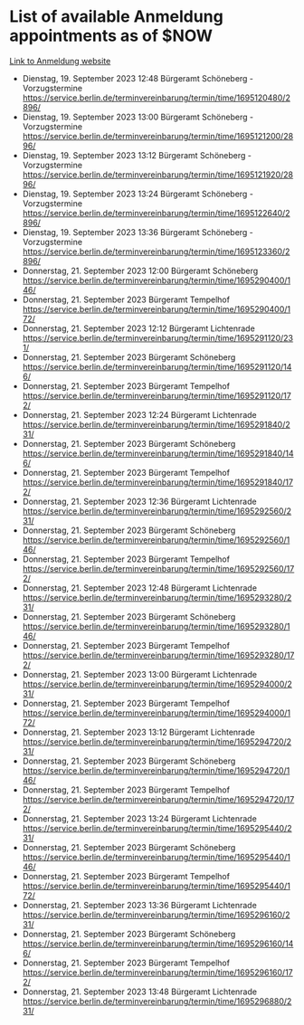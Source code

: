 # List of available Anmeldung appointments as of $NOW
[Link to Anmeldung website](https://service.berlin.de/terminvereinbarung/termin/tag.php?termin=1&anliegen[]=120686&dienstleisterlist=122210,122217,327316,122219,327312,122227,327314,122231,327346,122243,327348,122254,122252,329742,122260,329745,122262,329748,122271,327278,122273,327274,122277,327276,330436,122280,327294,122282,327290,122284,327292,122291,327270,122285,327266,122286,327264,122296,327268,150230,329760,122297,327286,122294,327284,122312,329763,122314,329775,122304,327330,122311,327334,122309,327332,317869,122281,327352,122279,329772,122283,122276,327324,122274,327326,122267,329766,122246,327318,122251,327320,122257,327322,122208,327298,122226,327300&herkunft=http%3A%2F%2Fservice.berlin.de%2Fdienstleistung%2F120686%2F)
- Dienstag, 19. September 2023 12:48 Bürgeramt Schöneberg - Vorzugstermine https://service.berlin.de/terminvereinbarung/termin/time/1695120480/2896/
- Dienstag, 19. September 2023 13:00 Bürgeramt Schöneberg - Vorzugstermine https://service.berlin.de/terminvereinbarung/termin/time/1695121200/2896/
- Dienstag, 19. September 2023 13:12 Bürgeramt Schöneberg - Vorzugstermine https://service.berlin.de/terminvereinbarung/termin/time/1695121920/2896/
- Dienstag, 19. September 2023 13:24 Bürgeramt Schöneberg - Vorzugstermine https://service.berlin.de/terminvereinbarung/termin/time/1695122640/2896/
- Dienstag, 19. September 2023 13:36 Bürgeramt Schöneberg - Vorzugstermine https://service.berlin.de/terminvereinbarung/termin/time/1695123360/2896/
- Donnerstag, 21. September 2023 12:00 Bürgeramt Schöneberg https://service.berlin.de/terminvereinbarung/termin/time/1695290400/146/
- Donnerstag, 21. September 2023  Bürgeramt Tempelhof https://service.berlin.de/terminvereinbarung/termin/time/1695290400/172/
- Donnerstag, 21. September 2023 12:12 Bürgeramt Lichtenrade https://service.berlin.de/terminvereinbarung/termin/time/1695291120/231/
- Donnerstag, 21. September 2023  Bürgeramt Schöneberg https://service.berlin.de/terminvereinbarung/termin/time/1695291120/146/
- Donnerstag, 21. September 2023  Bürgeramt Tempelhof https://service.berlin.de/terminvereinbarung/termin/time/1695291120/172/
- Donnerstag, 21. September 2023 12:24 Bürgeramt Lichtenrade https://service.berlin.de/terminvereinbarung/termin/time/1695291840/231/
- Donnerstag, 21. September 2023  Bürgeramt Schöneberg https://service.berlin.de/terminvereinbarung/termin/time/1695291840/146/
- Donnerstag, 21. September 2023  Bürgeramt Tempelhof https://service.berlin.de/terminvereinbarung/termin/time/1695291840/172/
- Donnerstag, 21. September 2023 12:36 Bürgeramt Lichtenrade https://service.berlin.de/terminvereinbarung/termin/time/1695292560/231/
- Donnerstag, 21. September 2023  Bürgeramt Schöneberg https://service.berlin.de/terminvereinbarung/termin/time/1695292560/146/
- Donnerstag, 21. September 2023  Bürgeramt Tempelhof https://service.berlin.de/terminvereinbarung/termin/time/1695292560/172/
- Donnerstag, 21. September 2023 12:48 Bürgeramt Lichtenrade https://service.berlin.de/terminvereinbarung/termin/time/1695293280/231/
- Donnerstag, 21. September 2023  Bürgeramt Schöneberg https://service.berlin.de/terminvereinbarung/termin/time/1695293280/146/
- Donnerstag, 21. September 2023  Bürgeramt Tempelhof https://service.berlin.de/terminvereinbarung/termin/time/1695293280/172/
- Donnerstag, 21. September 2023 13:00 Bürgeramt Lichtenrade https://service.berlin.de/terminvereinbarung/termin/time/1695294000/231/
- Donnerstag, 21. September 2023  Bürgeramt Tempelhof https://service.berlin.de/terminvereinbarung/termin/time/1695294000/172/
- Donnerstag, 21. September 2023 13:12 Bürgeramt Lichtenrade https://service.berlin.de/terminvereinbarung/termin/time/1695294720/231/
- Donnerstag, 21. September 2023  Bürgeramt Schöneberg https://service.berlin.de/terminvereinbarung/termin/time/1695294720/146/
- Donnerstag, 21. September 2023  Bürgeramt Tempelhof https://service.berlin.de/terminvereinbarung/termin/time/1695294720/172/
- Donnerstag, 21. September 2023 13:24 Bürgeramt Lichtenrade https://service.berlin.de/terminvereinbarung/termin/time/1695295440/231/
- Donnerstag, 21. September 2023  Bürgeramt Schöneberg https://service.berlin.de/terminvereinbarung/termin/time/1695295440/146/
- Donnerstag, 21. September 2023  Bürgeramt Tempelhof https://service.berlin.de/terminvereinbarung/termin/time/1695295440/172/
- Donnerstag, 21. September 2023 13:36 Bürgeramt Lichtenrade https://service.berlin.de/terminvereinbarung/termin/time/1695296160/231/
- Donnerstag, 21. September 2023  Bürgeramt Schöneberg https://service.berlin.de/terminvereinbarung/termin/time/1695296160/146/
- Donnerstag, 21. September 2023  Bürgeramt Tempelhof https://service.berlin.de/terminvereinbarung/termin/time/1695296160/172/
- Donnerstag, 21. September 2023 13:48 Bürgeramt Lichtenrade https://service.berlin.de/terminvereinbarung/termin/time/1695296880/231/
